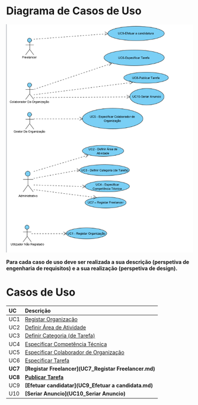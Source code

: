 # Diagrama de Casos de Uso

![Diagrama de Casos de Uso](DUC.png)

**Para cada caso de uso deve ser realizada a sua descrição (perspetiva de engenharia de requisitos) e a sua realização (perspetiva de design).**

# Casos de Uso
| UC  | Descrição                                                               |                   
|:----|:------------------------------------------------------------------------|
| UC1 | [Registar Organização](UC1_RegistarOrganizacao.md)   |
| UC2 | [Definir Área de Atividade](UC2_DefinirArea.md)  |
| UC3 | [Definir Categoria (de Tarefa)](UC3_DefinirCategoria.md)|
| UC4 | [Especificar Competência Técnica](UC4_EspecificarCT.md)|
| UC5 | [Especificar Colaborador de Organização](UC5_EspecificarColaborador.md) |
| UC6 | [Especificar Tarefa](UC6_EspecificarTarefa.md)|
| **UC7** | **[Registar Freelancer](UC7_Registar Freelancer.md)**|
| **UC8** | **[Publicar Tarefa](UC8_PublicarTarefa.md)**|
| UC9 | **[Efetuar candidatar](UC9_Efetuar a candidata.md)**|
| U10 | **[Seriar Anuncio](UC10_Seriar Anuncio)**|
